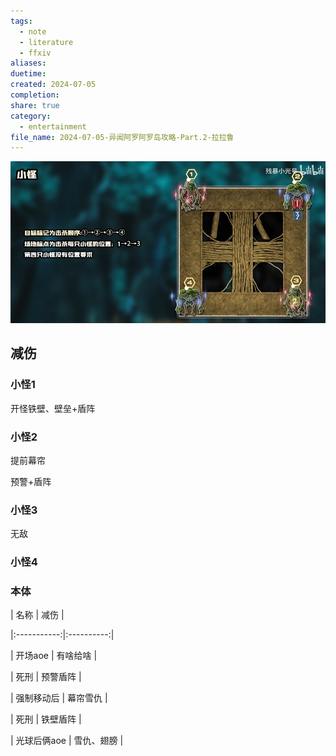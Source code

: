```yaml
---
tags:
  - note
  - literature
  - ffxiv
aliases: 
duetime: 
created: 2024-07-05
completion: 
share: true
category:
  - entertainment
file_name: 2024-07-05-异闻阿罗阿罗岛攻略-Part.2-拉拉鲁
---
```

![Pasted image 20240706165853.png](../img/Pasted%20image%2020240706165853.png)
  

  
## 减伤
  

  
### 小怪1
  

  
开怪铁壁、壁垒+盾阵
  

  
### 小怪2
  

  
提前幕帘
  
预警+盾阵
  

  
### 小怪3
  

  
无敌
  

  
### 小怪4
  

  
### 本体
  

  
|    名称     |    减伤    |
  
|:-----------:|:----------:|
  
|   开场aoe   |  有啥给啥  |
  
|    死刑     |  预警盾阵  |
  
| 强制移动后  |  幕帘雪仇  |
  
|    死刑     |  铁壁盾阵  |
  
| 光球后俩aoe | 雪仇、翅膀 |
  

  

  
